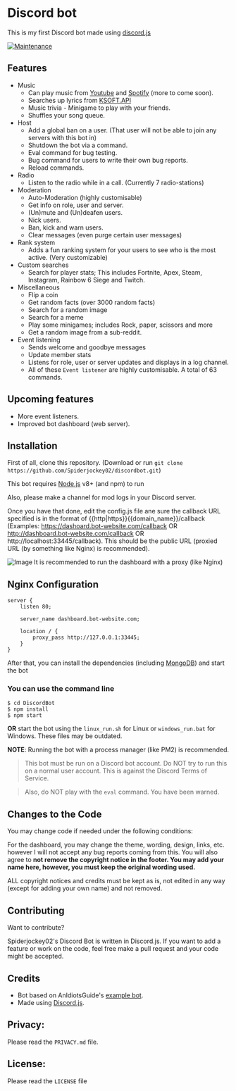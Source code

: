 # Discord bot
This is my first Discord bot made using [discord.js](https://github.com/discordjs/discord.js)

[![Maintenance](https://img.shields.io/badge/Maintained%3F-yes-green.svg)](https://github.com/Spiderjockey02/discordbot/graphs/commit-activity)
## Features
* Music
  * Can play music from [Youtube](https://www.youtube.com/) and [Spotify](https://www.spotify.com/) (more to come soon).
  * Searches up lyrics from [KSOFT.API](https://api.ksoft.si/)
  * Music trivia - Minigame to play with your friends.
  * Shuffles your song queue.
* Host
  * Add a global ban on a user. (That user will not be able to join any servers with this bot in)
  * Shutdown the bot via a command.
  * Eval command for bug testing.
  * Bug command for users to write their own bug reports.
  * Reload commands.
* Radio
  * Listen to the radio while in a call. (Currently 7 radio-stations)
* Moderation
  * Auto-Moderation (highly customisable)
  * Get info on role, user and server.
  * (Un)mute and (Un)deafen users.
  * Nick users.
  * Ban, kick and warn users.
  * Clear messages (even purge certain user messages)
* Rank system
  * Adds a fun ranking system for your users to see who is the most active. (Very customizable)
* Custom searches
  * Search for player stats; This includes Fortnite, Apex, Steam, Instagram, Rainbow 6 Siege and Twitch.
* Miscellaneous
  * Flip a coin
  * Get random facts (over 3000 random facts)
  * Search for a random image
  * Search for a meme
  * Play some minigames; includes Rock, paper, scissors and more
  * Get a random image from a sub-reddit.
* Event listening
  * Sends welcome and goodbye messages
  * Update member stats
  * Listens for role, user or server updates and displays in a log channel.
  * All of these `Event listener` are highly customisable.
A total of 63 commands.
## Upcoming features
* More event listeners.
* Improved bot dashboard (web server).
## Installation
First of all, clone this repository. (Download or run `git clone https://github.com/Spiderjockey02/discordbot.git`)

This bot requires [Node.js](https://nodejs.org/en/) v8+ (and npm) to run

Also, please make a channel for mod logs in your Discord server.

Once you have that done, edit the config.js file ane sure the callback URL specified is in the format of {{http|https}}{{domain_name}}/callback (Examples: https://dashoard.bot-website.com/callback OR http://dashboard.bot-website.com/callback OR http://localhost:33445/callback). This should be the public URL (proxied URL (by something like Nginx) is recommended).

![Image](https://camo.githubusercontent.com/1ccd4acf2f12a5d29a3e1e51c3e29e30485ede07/68747470733a2f2f692e696d6775722e636f6d2f736563684b76672e706e67)
It is recommended to run the dashboard with a proxy (like Nginx)
## Nginx Configuration
```
server {
    listen 80;

    server_name dashboard.bot-website.com;

    location / {
        proxy_pass http://127.0.0.1:33445;
    }
}
```
After that, you can install the dependencies (including [MongoDB](https://www.mongodb.com/)) and start the bot
### You can use the command line
```
$ cd DiscordBot
$ npm install
$ npm start
```
**OR** start the bot using the `linux_run.sh` for Linux or `windows_run.bat` for Windows. These files may be outdated.

**NOTE**: Running the bot with a process manager (like PM2) is recommended.

>This bot must be run on a Discord bot account. Do NOT try to run this on a normal user account. This is against the Discord Terms of Service.

>Also, do NOT play with the `eval` command. You have been warned.

## Changes to the Code
You may change code if needed under the following conditions:

For the dashboard, you may change the theme, wording, design, links, etc. however I will not accept any bug reports coming from this. You will also agree to **not remove the copyright notice in the footer. You may add your name here, however, you must keep the original wording used.**

ALL copyright notices and credits must be kept as is, not edited in any way (except for adding your own name) and not removed.

## Contributing
Want to contribute?

Spiderjockey02's Discord Bot is written in Discord.js. If you want to add a feature or work on the code, feel free make a pull request and your code might be accepted.

## Credits
* Bot based on AnIdiotsGuide's [example bot](https://github.com/AnIdiotsGuide/guidebot).
* Made using [Discord.js](https://github.com/discordjs/discord.js).
## Privacy:
Please read the `PRIVACY.md` file.

## License:
Please read the `LICENSE` file
